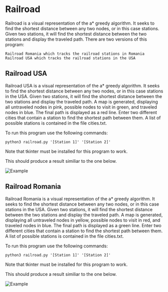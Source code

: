 # Railroad

Railroad is a visual representation of the a\* greedy algorithm.  It seeks to find the shortest distance between any two nodes, or in this case stations.  Given two stations, it will find the shortest distance between the two stations and display the traveled path.
There are two versions of this program:  

    Railroad Romania which tracks the railroad stations in Romania
    Railroad USA which tracks the railroad stations in the USA

## Railroad USA
 
Railroad USA is a visual representation of the a\* greedy algorithm.  It seeks to find the shortest distance between any two nodes, or in this case stations in the USA.  Given two stations, it will find the shortest distance between the two stations and display the traveled path.  A map is generated, displaying all untraveled nodes in pink, possible nodes to visit in green, and traveled nodes in blue.  The final path is displayed as a red line.  Enter two different cities that contain a station to find the shortest path between them.  A list of possible stations is contained in the file cities.txt.  

  To run this program use the following commands:

    python3 railroad.py '[Station 1]' '[Station 2]'

  Note that tkinter must be installed for this program to work.
  
  This should produce a result similiar to the one below.

![Example](https://raw.githubusercontent.com/zac-ng/Artificial_Intelligence/main/Railroad/RailroadUSA/example.gif)

## Railroad Romania

Railroad Romania is a visual representation of the a\* greedy algorithm.  It seeks to find the shortest distance between any two nodes, or in this case stations in the USA.  Given two stations, it will find the shortest distance between the two stations and display the traveled path.  A map is generated, displaying all untraveled nodes in yellow, possible nodes to visit in red, and traveled nodes in blue.  The final path is displayed as a green line.  Enter two different cities that contain a station to find the shortest path between them.  A list of possible stations is contained in the file cities.txt.  

  To run this program use the following commands:

    python3 railroad.py '[Station 1]' '[Station 2]'

  Note that tkinter must be installed for this program to work.
  
  This should produce a result similiar to the one below.
 
![Example](https://raw.githubusercontent.com/zac-ng/Artificial_Intelligence/main/Railroad/RailroadRomania/example.png)
